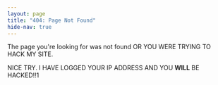 ```yaml
---
layout: page
title: "404: Page Not Found"
hide-nav: true
---
```

<p class="scary-elite-hacker-threat">The page you're looking for was not found OR YOU WERE TRYING TO HACK MY SITE.</p>

<p class="scary-elite-hacker-threat">NICE TRY. I HAVE LOGGED YOUR IP ADDRESS AND YOU <strong>WILL</strong> BE HACKED!!1</p>
